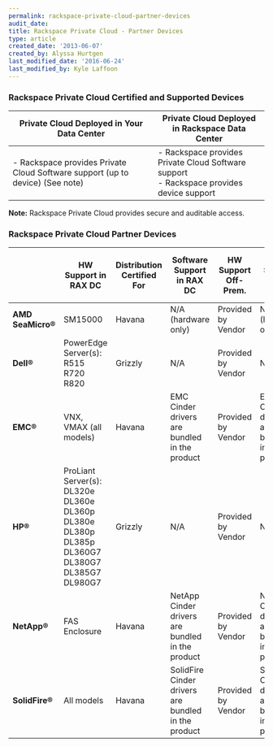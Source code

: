 ```yaml
---
permalink: rackspace-private-cloud-partner-devices
audit_date:
title: Rackspace Private Cloud - Partner Devices
type: article
created_date: '2013-06-07'
created_by: Alyssa Hurtgen
last_modified_date: '2016-06-24'
last_modified_by: Kyle Laffoon
---
```


### Rackspace Private Cloud Certified and Supported Devices

**Private Cloud Deployed in Your Data Center** | **Private Cloud Deployed in Rackspace Data Center**
--- | --- |
- Rackspace provides Private Cloud Software support (up to device) (See note) | - Rackspace provides Private Cloud Software support<br />- Rackspace provides device support

**Note:** Rackspace Private Cloud provides secure and auditable access.


### Rackspace Private Cloud Partner Devices

&nbsp; | **HW Support in RAX DC** | **Distribution Certified For** | **Software Support in RAX DC** | **HW Support Off-Prem.** | **SW Support Off-Prem.** | **Certified for RPC/Reference Architecture** | **Supported Use Cases For Current Version of RPC** | **HW Support in Customer DC Only**
--- | --- | --- | --- | --- | --- | --- | --- | ---
**AMD SeaMicro&reg;** | SM15000 | Havana | N/A (hardware only) | Provided by Vendor | N/A (hardware only) |	Yes | Compute &amp; Swift in a Box | Yes
**Dell&reg;** | PowerEdge Server(s):<br />R515<br />R720<br />R820 | Grizzly | N/A | Provided by Vendor | N/A | Yes | Compute | PowerEdge Server(s):<br />C6220<br />C6105
**EMC&reg;** | VNX, VMAX (all models) | Havana | EMC Cinder drivers are bundled in the product | Provided by Vendor | EMC Cinder drivers are bundled in the product | Yes | Resilient Instance Storage | N/A
**HP&reg;** | ProLiant Server(s):<br />DL320e<br />DL360e<br />DL360p<br />DL380e<br />DL380p<br />DL385p<br />DL360G7<br />DL380G7<br />	DL385G7<br />DL980G7 | Grizzly | N/A | Provided by Vendor | N/A | Yes | Compute | ProLiant Server(s):<br />DL 385
**NetApp&reg;** | FAS Enclosure | Havana | NetApp Cinder drivers are bundled in the product | Provided by Vendor | NetApp Cinder drivers are bundled in the product | Yes | Resilient Instance Storage | E-series (Swift)
**SolidFire&reg;** | All models | Havana | SolidFire Cinder drivers are bundled in the product | Provided by Vendor | SolidFire Cinder drivers are bundled in the product | Yes | Multi-tenant clouds, Consistent storage performance | Yes
